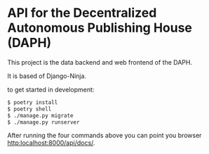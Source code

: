 # API for the Decentralized Autonomous Publishing House (DAPH)
This project is the data backend and web frontend of the DAPH.

It is based of Django-Ninja. 

to get started in development:

```Bash
$ poetry install
$ poetry shell
$ ./manage.py migrate
$ ./manage.py runserver
```
After running the four commands above you can point you browser [http:localhost:8000/api/docs/](http://localhost:8000/api/docs/).
